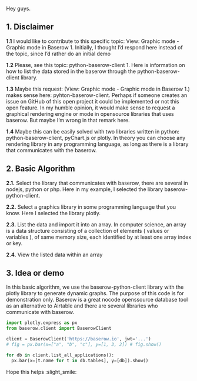 Hey guys.

## **1.** Disclaimer
**1.1** I would like to contribute to this specific topic: View: Graphic mode - Graphic mode in Baserow 1. Initially, I thought I’d respond here instead of the topic, since I’d rather do an initial demo

**1.2** Please, see this topic: python-baserow-client 1. Here is information on how to list the data stored in the baserow through the python-baserow-client library.

**1.3** Maybe this request: (View: Graphic mode - Graphic mode in Baserow 1.) makes sense here: pyhton-baserow-client. Perhaps if someone creates an issue on GitHub of this open project it could be implemented or not this open feature. In my humble opinion, it would make sense to request a graphical rendering engine or mode in opensource libraries that uses baserow. But maybe I’m wrong in that remark here.

**1.4** Maybe this can be easily solved with two libraries written in python: python-baserow-client, pyChart.js or plotly. In theory you can choose any rendering library in any programming language, as long as there is a library that communicates with the baserow.

## **2.** Basic Algorithm
**2.1.** Select the library that communicates with baserow, there are several in nodejs, python or php. Here in my example, I selected the library baserow-python-client.

**2.2.** Select a graphics library in some programming language that you know. Here I selected the library plotly.

**2.3.** List the data and import it into an array. In computer science, an array is a data structure consisting of a collection of elements ( values or variables ), of same memory size, each identified by at least one array index or key.

**2.4.** View the listed data within an array

## **3. Idea or demo**
In this basic algorithm, we use the baserow-python-client library with the plotly library to generate dynamic graphs. The purpose of this code is for demonstration only. Baserow is a great nocode openssource database tool as an alternative to Airtable and there are several libraries who communicate with baserow.

```python
import plotly.express as px
from baserow.client import BaserowClient

client = BaserowClient('https://baserow.io', jwt='...')
# fig = px.bar(x=["a", "b", "c"], y=[1, 3, 2]) # fig.show()

for db in client.list_all_applications():
  px.bar(x=[t.name for t in db.tables], y=[db]).show()

```
Hope this helps :slight_smile:
